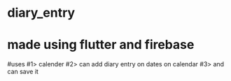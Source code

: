 # diary_entry
# made using flutter and firebase
#uses
#1> calender
#2> can add diary entry on dates on calendar
#3> and can save it
